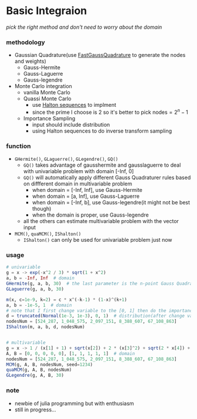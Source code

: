 # Basic Integraion
*pick the right method and don't need to worry about the domain*


### methodology
- Gaussian Quadrature(use [FastGaussQuadrature](https://github.com/JuliaApproximation/FastGaussQuadrature.jl) to generate the nodes and weights)
    - Gauss-Hermite
    - Gauss-Laguerre
    - Gauss-legendre
- Monte Carlo integration
    - vanilla Monte Carlo
    - Quassi Monte Carlo
        - use [Halton sequences](https://github.com/tobydriscoll/HaltonSequences.jl) to implment
        - since the prime I choose is 2 so it's better to pick nodes$=2^n-1$
    - Importance Sampling
        - input should include distribution
        - using Halton sequences to do inverse transform sampling


### function
- `GHermite()`, `GLaguerre()`, `GLegendre()`, `GQ()`
    - `GQ()` takes advantage of gausshermite and gausslaguerre to deal with univariable problem with domain [-Inf, 0] 
    - `GQ()` will automatically apply different Gauss Quadraturer rules based on diffferent domain in multivariable problem 
        - when domain = [-Inf, Inf], use Gauss-Hermite
        - when domain = [a, Inf], use Gauss-Laguerre
        - when domain = [-Inf, b], use Gauss-legendre(it might not be best though)
        - when the domain is proper, use Gauss-legendre
    - all the others can estimate multivariable problem with the vector input 
- `MCM()`, `quaMCM()`, `IShalton()`
    - `IShalton()` can only be used for univariable problem just now


### usage
```julia
# univariable
g = x -> exp(-x^2 / 3) * sqrt(1 + x^2)
a, b = -Inf, Inf  # domain
GHermite(g, a, b, 30)  # the last parameter is the n-point Gauss Quadrature nodes and weights
GLaguerre(g, a, b, 30) 

m(x, c=1e-9, k=2) = c * x^(-k-1) * (1-x)^(k+1)
a, b = -1e-5, 1  # domain
# note that I first change variable to the [0, 1] then do the importance sampling
d = truncated(Normal(1e-3, 1e-3), 0, 1)  # distribution(after change variable, domain=[0, 1])
nodesNum = [524_287, 1_048_575, 2_097_151, 8_388_607, 67_108_863]
IShalton(m, a, b, d, nodesNum)


# multivariable
g = x -> 1 / (x[1] + 1) + sqrt(x[2]) + 2 * (x[3]^2) + sqrt(2 * x[4]) + cbrt(x[5])
A, B = [0, 0, 0, 0, 0], [1, 1, 1, 1, 1]  # domain
nodesNum = [524_287, 1_048_575, 2_097_151, 8_388_607, 67_108_863]
MCM(g, A, B, nodesNum, seed=1234)
quaMCM(g, A, B, nodesNum)
GLegendre(g, A, B, 30)
```


### note
- newbie of julia programming but with enthusiasm
- still in progress...
